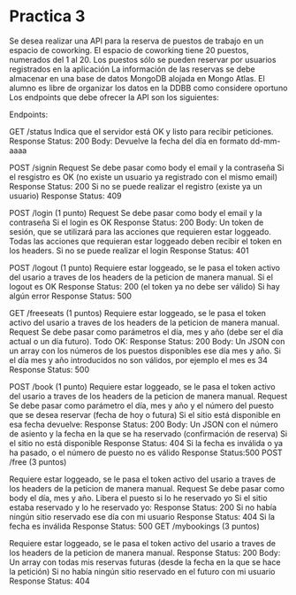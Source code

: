 # Practica 3

Se desea realizar una API para la reserva de puestos de trabajo en un espacio de
coworking. El espacio de coworking tiene 20 puestos, numerados del 1 al 20. Los puestos
sólo se pueden reservar por usuarios registrados en la aplicación
La información de las reservas se debe almacenar en una base de datos MongoDB alojada
en Mongo Atlas.
El alumno es libre de organizar los datos en la DDBB como considere oportuno
Los endpoints que debe ofrecer la API son los siguientes:


Endpoints:

GET /status
Indica que el servidor está OK y listo para recibir peticiones.
Response
Status: 200
Body: Devuelve la fecha del día en formato dd-mm-aaaa

POST /signin
Request
Se debe pasar como body el email y la contraseña
Si el resgistro es OK (no existe un usuario ya registrado con el mismo email)
Response
Status: 200
Si no se puede realizar el registro (existe ya un usuario)
Response
Status: 409

POST /login (1 punto)
Request
Se debe pasar como body el email y la contraseña
Si el login es OK
Response
Status: 200
Body: Un token de sesión, que se utilizará para las acciones que requieren estar
loggeado.
Todas las acciones que requieran estar loggeado deben recibir el token en los headers.
Si no se puede realizar el login
Response
Status: 401

POST /logout (1 punto)
Requiere estar loggeado, se le pasa el token activo del usario a traves de los headers de la peticion de manera manual.
Si el logout es OK
Response
Status: 200
(el token ya no debe ser válido)
Si hay algún error
Response
Status: 500

GET /freeseats (1 puntos)
Requiere estar loggeado, se le pasa el token activo del usario a traves de los headers de la peticion de manera manual.
Request
Se debe pasar como parámetros el día, mes y año (debe ser el día actual o un día futuro).
Todo OK:
Response
Status: 200
Body: Un JSON con un array con los números de los puestos disponibles ese día mes y
año.
Si el día mes y año introducidos no son válidos, por ejemplo el mes es 34
Response
Status: 500

POST /book (1 punto)
Requiere estar loggeado, se le pasa el token activo del usario a traves de los headers de la peticion de manera manual.
Request
Se debe pasar como parámetro el día, mes y año y el número del puesto que se desea
reservar (fecha de hoy o futura)
Si el sitio está disponible en esa fecha devuelve:
Response
Status: 200
Body: Un JSON con el número de asiento y la fecha en la que se ha reservado
(confirmación de reserva)
Si el sitio no está disponible
Response
Status: 404
Si la fecha es inválida o ya ha pasado, o el número de puesto no es válido
Response
Status:500
POST /free (3 puntos)

Requiere estar loggeado, se le pasa el token activo del usario a traves de los headers de la peticion de manera manual.
Request
Se debe pasar como body el día, mes y año. Libera el puesto si lo he reservado yo
Si el sitio estaba reservado y lo he reservado yo:
Response
Status: 200
Si no había ningún sitio reservado ese día con mi usuario
Response
Status: 404
Si la fecha es inválida
Response
Status: 500
GET /mybookings (3 puntos)

Requiere estar loggeado, se le pasa el token activo del usario a traves de los headers de la peticion de manera manual.
Response
Status: 200
Body: Un array con todas mis reservas futuras (desde la fecha en la que se hace la
petición)
Si no había ningún sitio reservado en el futuro con mi usuario
Response
Status: 404
